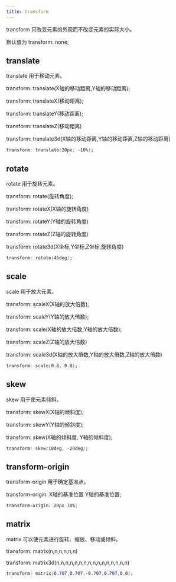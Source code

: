 ```yaml
---
title: transform
---
```


transform 只改变元素的外观而不改变元素的实际大小。

默认值为 transform: none;

## translate

translate 用于移动元素。

transform: translate(X轴的移动距离,Y轴的移动距离);

transform: translateX(移动距离);

transform: translateY(移动距离);

transform: translateZ(移动距离)

transform: translate3d(X轴的移动距离,Y轴的移动距离,Z轴的移动距离)

```css
transform: translate(20px, -10%);
```

## rotate

rotate 用于旋转元素。

transform: rotate(旋转角度);

transform: rotateX(X轴的旋转角度)

transform: rotateY(Y轴的旋转角度)

transform: rotateZ(Z轴的旋转角度)

transform: rotate3d(X坐标,Y坐标,Z坐标,旋转角度)

```css
transform: rotate(45deg);
```

## scale

scale 用于放大元素。

transform: scaleX(X轴的放大倍数);

transform: scaleY(Y轴的放大倍数);

transform: scale(X轴的放大倍数,Y轴的放大倍数);

transform: scaleZ(Z轴的放大倍数)

transform: scale3d(X轴的放大倍数,Y轴的放大倍数,Z轴的放大倍数)

```css
transform: scale(0.8, 0.8);
```

## skew

skew 用于使元素倾斜。

transform: skewX(X轴的倾斜度);

transform: skewY(Y轴的倾斜度);

transform: skew(X轴的倾斜度, Y轴的倾斜度);

```css
transform: skew(10deg, -20deg);
```

## transform-origin

transform-origin 用于确定基准点。

transform-origin: X轴的基准位置 Y轴的基准位置;

```css
transform-origin: 20px 70%;
```

## matrix

matrix 可以使元素进行旋转、缩放、移动或倾斜。

transform: matrix(n,n,n,n,n,n)

transform: matrix3d(n,n,n,n,n,n,n,n,n,n,n,n,n,n,n,n)

```css
transform: matrix(0.707,0.707,-0.707,0.707,0,0);
```